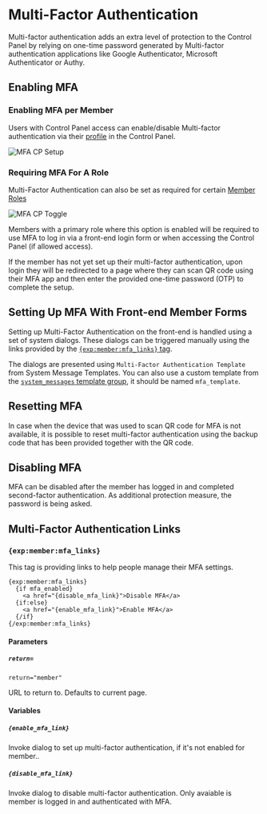 <!--
    This source file is part of the open source project
    ExpressionEngine User Guide (https://github.com/ExpressionEngine/ExpressionEngine-User-Guide)

    @link      https://expressionengine.com/
    @copyright Copyright (c) 2003-2020, Packet Tide, LLC (https://packettide.com)
    @license   https://expressionengine.com/license Licensed under Apache License, Version 2.0
-->

# Multi-Factor Authentication

Multi-factor authentication adds an extra level of protection to the Control Panel by relying on one-time password generated by Multi-factor authentication applications like Google Authenticator, Microsoft Authenticator or Authy.

## Enabling MFA

### Enabling MFA per Member
Users with Control Panel access can enable/disable Multi-factor authentication via their [profile](control-panel/member-profile.md) in the Control Panel. 

![MFA CP Setup](/_images/2fa-cp-setup.png)

### Requiring MFA For A Role
Multi-Factor Authentication can also be set as required for certain [Member Roles](control-panel/member-manager.md#member-roles)

![MFA CP Toggle](/_images/2fa-cp-toggle.png)

Members with a primary role where this option is enabled will be required to use MFA to log in via a front-end login form or when accessing the Control Panel (if allowed access).

If the member has not yet set up their multi-factor authentication, upon login they will be redirected to a page where they can scan QR code using their MFA app and then enter the provided one-time password (OTP) to complete the setup.


## Setting Up MFA With Front-end Member Forms

Setting up Multi-Factor Authentication on the front-end is handled using a set of system dialogs. These dialogs can be triggered manually using the links provided by the [`{exp:member:mfa_links}` tag](#multi-factor-authentication-links).

The dialogs are presented using `Multi-Factor Authentication Template` from System Message Templates. You can also use a custom template from the [`system_messages` template group](control-panel/template-manager.md#custom-system-messages), it should be named `mfa_template`.


## Resetting MFA

In case when the device that was used to scan QR code for MFA is not available, it is possible to reset multi-factor authentication using the backup code that has been provided together with the QR code. 

## Disabling MFA

MFA can be disabled after the member has logged in and completed second-factor authentication. As additional protection measure, the password is being asked.

## Multi-Factor Authentication Links

### `{exp:member:mfa_links}`

This tag is providing links to help people manage their MFA settings.

    {exp:member:mfa_links}
      {if mfa_enabled}
        <a href="{disable_mfa_link}">Disable MFA</a>
      {if:else}
        <a href="{enable_mfa_link}">Enable MFA</a>
      {/if}
    {/exp:member:mfa_links}

#### Parameters

##### `return=`

    return="member"

URL to return to. Defaults to current page.

#### Variables

##### `{enable_mfa_link}`

Invoke dialog to set up multi-factor authentication, if it's not enabled for member..

##### `{disable_mfa_link}`

Invoke dialog to disable multi-factor authentication. Only avaiable is member is logged in and authenticated with MFA.
